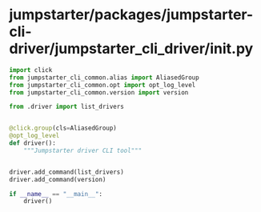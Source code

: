 # jumpstarter/packages/jumpstarter-cli-driver/jumpstarter_cli_driver/__init__.py

```python
import click
from jumpstarter_cli_common.alias import AliasedGroup
from jumpstarter_cli_common.opt import opt_log_level
from jumpstarter_cli_common.version import version

from .driver import list_drivers


@click.group(cls=AliasedGroup)
@opt_log_level
def driver():
    """Jumpstarter driver CLI tool"""


driver.add_command(list_drivers)
driver.add_command(version)

if __name__ == "__main__":
    driver()

```